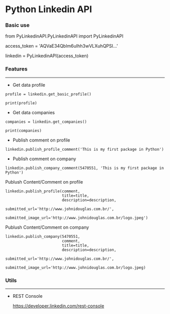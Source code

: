 # Python Linkedin API

### Basic use

from PyLinkedinAPI.PyLinkedinAPI import PyLinkedinAPI
    
access_token = 'AQVaE34Qblm6uIhh3wVLXuhQPSI...'
    
linkedin = PyLinkedinAPI(access_token)


### Features
--------

* Get data profile

```    
profile = linkedin.get_basic_profile()

print(profile)
```

* Get data companies

```
companies = linkedin.get_companies()

print(companies)
```

* Publish comment on profile

```    
linkedin.publish_profile_comment('This is my first package in Python')
```

* Publish comment on company 


```
linkedin.publish_company_comment(5470551, 'This is my first package in Python')
```

Publush Content/Comment on profile

```
linkedin.publish_profile(comment,
                         title=title,
                         description=description,
                         submitted_url='http://www.johnidouglas.com.br/',
                         submitted_image_url='http://www.johnidouglas.com.br/logo.jpeg')
```

Publush Content/Comment on company

```
linkedin.publish_company(5470551,
                         comment,
                         title=title,
                         description=description,
                         submitted_url='http://www.johnidouglas.com.br/',
                         submitted_image_url='http://www.johnidouglas.com.br/logo.jpeg)

```


### Utils
--------

* REST Console
	
	https://developer.linkedin.com/rest-console





